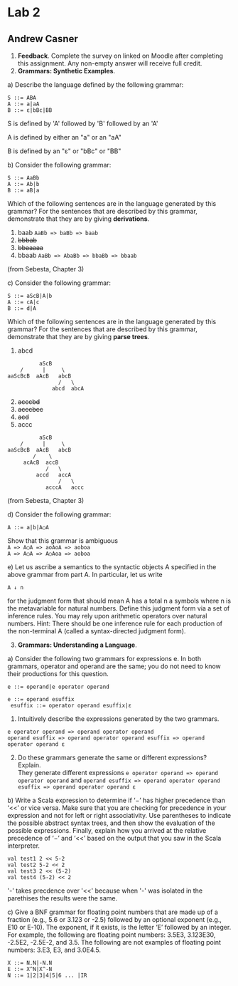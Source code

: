 # Lab 2 
## Andrew Casner
1. **Feedback**. Complete the survey on linked on Moodle after completing this assignment. Any non-empty answer will receive full credit.
2. **Grammars: Synthetic Examples**.

  a) Describe the language defined by the following grammar:
  ```
  S ::= ABA
  A ::= a|aA
  B ::= ε|bBc|BB
  ```
  S is defined by 'A' followed by 'B' followed by an 'A'
  
  A is defined by either an "a" or an "aA"
  
  B is defined by an "ε" or "bBc" or "BB"
  
  b) Consider the following grammar:
  ```
  S ::= AaBb
  A ::= Ab|b
  B ::= aB|a
  ```
  
  Which of the following sentences are in the language generated by this grammar? For the sentences that are described by this grammar, demonstrate that they are by giving **derivations**.
  
  1. baab     ``AaBb => baBb => baab``
  2. ~~bbbab~~
  3. ~~bbaaaaa~~
  4. bbaab    ``AaBb => AbaBb => bbaBb => bbaab``
  
  (from Sebesta, Chapter 3)
  
  c) Consider the following grammar:
  ```
  S ::= aScB|A|b
  A ::= cA|c
  B ::= d|A
  ```
  Which of the following sentences are in the language generated by this grammar? For the sentences that are described by this grammar, demonstrate that they are by giving **parse trees**.
  
  1. abcd
  ```
            aScB
      /      |     \
  aaScBcB  aAcB   abcB
                  /   \
                abcd  abcA
  ```
  2. ~~acccbd~~ 
  3. ~~acccbcc~~
  4. ~~acd~~
  5. accc 
  ```
            aScB
      /      |     \
  aaScBcB  aAcB   abcB
          /    \
       acAcB  accB
              /   \
           accd   accA
                  /   \
              acccA   accc
  ```
 
  (from Sebesta, Chapter 3)
  
  d) Consider the following grammar:
  ```
  A ::= a|b|A○A
  ```
  Show that this grammar is ambiguous  
  ``A => A○A => aoAoA => aoboa``  
  ``A => A○A => A○Aoa => aoboa``
  
  e) Let us ascribe a semantics to the syntactic objects A specified in the above grammar from part A. In particular, let us write
  ```
  A ↓ n
  ```
  for the judgment form that should mean A has a total n a symbols where n is the metavariable for natural numbers. Define this judgment form via a set of inference rules. You may rely upon arithmetic operators over natural numbers. Hint: There should be one inference rule for each production of the non-terminal A (called a syntax-directed judgment form).
  
3. **Grammars: Understanding a Language**.

  a) Consider the following two grammars for expressions e. In both grammars, operator and operand are the same; you do not need to know their productions for this question.
  ```
  e ::= operand|e operator operand
  
  e ::= operand esuffix
   esuffix ::= operator operand esuffix|ε
  ```
  
  1. Intuitively describe the expressions generated by the two grammars.  
  ```
  e operator operand => operand operator operand
  operand esuffix => operand operator operand esuffix => operand operator operand ε
  ```
  2. Do these grammars generate the same or different expressions? Explain.  
  They generate different expressions ``e operator operand => operand operator operand`` and ``operand esuffix => operand operator operand esuffix => operand operator operand ε``
  
  b) Write a Scala expression to determine if ‘−’ has higher precedence than ‘<<’ or vice versa. Make sure that you are checking for precedence in your expression and not for left or right associativity. Use parentheses to indicate the possible abstract syntax trees, and then show the evaluation of the possible expressions. Finally, explain how you arrived at the relative precedence of ‘−’ and ‘<<’ based on the output that you saw in the Scala interpreter.
 ```
 val test1 2 << 5-2
 val test2 5-2 << 2
 val test3 2 << (5-2)
 val test4 (5-2) << 2
 ```
 '-' takes precdence over '<<' because when '-' was isolated in the parethises the results were the same.

  c) Give a BNF grammar for floating point numbers that are made up of a fraction (e.g., 5.6 or 3.123 or -2.5) followed by an optional exponent (e.g., E10 or E-10). The exponent, if it exists, is the letter ‘E’ followed by an integer. For example, the following are floating point numbers: 3.5E3, 3.123E30, -2.5E2, -2.5E-2, and 3.5. The following are not examples of floating point numbers: 3.E3, E3, and 3.0E4.5.
  ```
  X ::= N.N|-N.N
  E ::= X^N|X^-N
  N ::= 1|2|3|4|5|6 ... |IR
  
  ```
